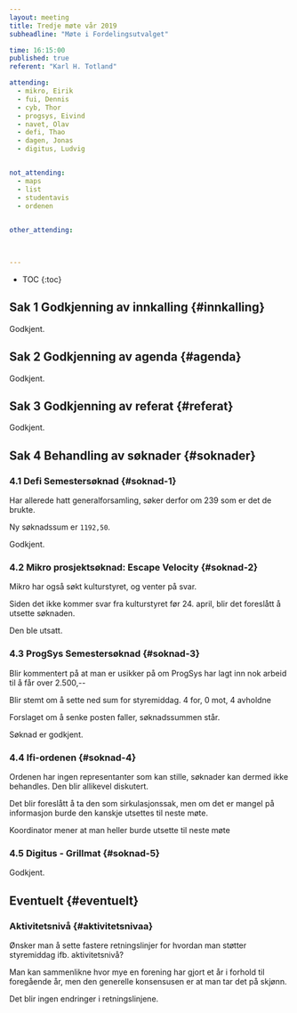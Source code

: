 ```yaml
---
layout: meeting
title: Tredje møte vår 2019
subheadline: "Møte i Fordelingsutvalget"

time: 16:15:00
published: true
referent: "Karl H. Totland"

attending:
  - mikro, Eirik
  - fui, Dennis
  - cyb, Thor
  - progsys, Eivind
  - navet, Olav
  - defi, Thao
  - dagen, Jonas
  - digitus, Ludvig


not_attending:
  - maps
  - list
  - studentavis
  - ordenen
    

other_attending:
    


---
```


* TOC
{:toc}


## Sak 1 Godkjenning av innkalling {#innkalling}
Godkjent.

## Sak 2 Godkjenning av agenda {#agenda}
Godkjent.

## Sak 3 Godkjenning av referat {#referat}
Godkjent.

## Sak 4 Behandling av søknader {#soknader}

### 4.1 Defi Semestersøknad  {#soknad-1}
Har allerede hatt generalforsamling, søker derfor om 239 som er det de brukte.

Ny søknadssum er `1192,50`.

Godkjent.

### 4.2 Mikro prosjektsøknad: Escape Velocity  {#soknad-2}
Mikro har også søkt kulturstyret, og venter på svar.

Siden det ikke kommer svar fra kulturstyret før 24. april, blir det foreslått
å utsette søknaden.

Den ble utsatt.

### 4.3 ProgSys Semestersøknad  {#soknad-3}
Blir kommentert på at man er usikker på om ProgSys har lagt inn nok arbeid til
å får over 2.500,--

Blir stemt om å sette ned sum for styremiddag. 4 for, 0 mot, 4 avholdne

Forslaget om å senke posten faller, søknadssummen står.

Søknad er godkjent.

### 4.4 Ifi-ordenen {#soknad-4}
Ordenen har ingen representanter som kan stille, søknader kan dermed ikke
behandles. Den blir allikevel diskutert.

Det blir foreslått å ta den som sirkulasjonssak, men om det er mangel på
informasjon burde den kanskje utsettes til neste møte.

Koordinator mener at man heller burde utsette til neste møte 

### 4.5 Digitus - Grillmat {#soknad-5}
Godkjent.

## Eventuelt {#eventuelt}

### Aktivitetsnivå {#aktivitetsnivaa}
Ønsker man å sette fastere retningslinjer for hvordan man støtter styremiddag
ifb. aktivitetsnivå?

Man kan sammenlikne hvor mye en forening har gjort et år i forhold til
foregående år, men den generelle konsensusen er at man tar det på skjønn.

Det blir ingen endringer i retningslinjene.
